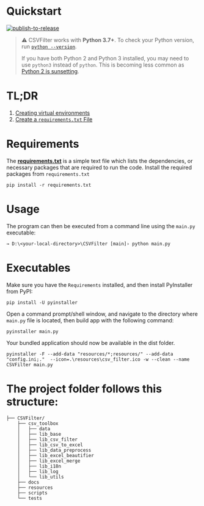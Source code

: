# Quickstart

[![publish-to-release](https://github.com/xmaihh/CSVFilter/actions/workflows/publish-to-release.yml/badge.svg?branch=main)](https://github.com/xmaihh/CSVFilter/actions/workflows/publish-to-release.yml)

> ⚠️ CSVFilter works with **Python 3.7+**. To check your Python version, run [`python --version`](https://docs.python.org/3/using/cmdline.html#cmdoption-version).
>
> If you have both Python 2 and Python 3 installed, you may need to use `python3` instead of `python`. This is becoming less common as [Python 2 is sunsetting](https://www.python.org/doc/sunset-python-2/).

# TL;DR

1. [Creating virtual environments](./docs/1-Creating-virtual-environments.md)
2. [Create a `requirements.txt` File](./docs/2-Create-a-requirements.txt-File.md)

# Requirements

The [**requirements.txt**](./requirements.txt) is a simple text file which lists the dependencies, or necessary packages that are required to run the code.
Install the required packages from `requirements.txt`

```shell
pip install -r requirements.txt
```


# Usage

The program can then be executed from a command line using the `main.py` executable:

```shell
→ D:\<your-local-directory>\CSVFilter [main]› python main.py
```

# Executables

Make sure you have the `Requirements` installed, and then install PyInstaller from PyPI:

```
pip install -U pyinstaller
```

Open a command prompt/shell window, and navigate to the directory where `main.py` file is located, then build app with the following command:

```
pyinstaller main.py
```

Your bundled application should now be available in the dist folder.

```shell
pyinstaller -F --add-data "resources/*;resources/" --add-data "config.ini;."  --icon=.\resources\csv_filter.ico -w --clean --name CSVFilter main.py
```


# The project folder follows this structure:

```
├── CSVFilter/
    ├── csv_toolbox
    │   ├── data
    │   ├── lib_base
    │   ├── lib_csv_filter
    │   ├── lib_csv_to_excel
    │   ├── lib_data_preprocess
    │   ├── lib_excel_beautifier
    │   ├── lib_excel_merge
    │   ├── lib_i18n
    │   ├── lib_log
    │   └── lib_utils
    ├── docs
    ├── resources
    ├── scripts
    └── tests
```
